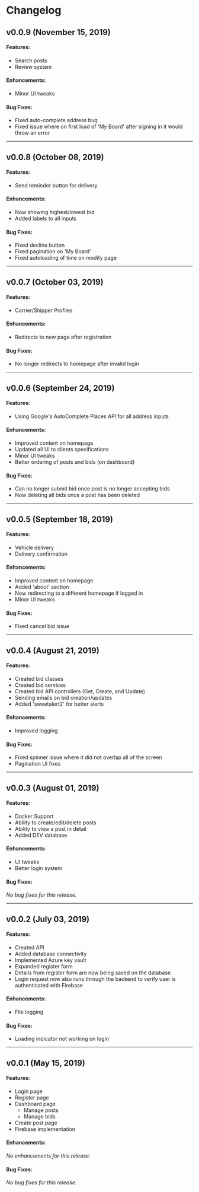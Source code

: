 # Changelog

## v0.0.9 (November 15, 2019)
#### Features:
 - Search posts
 - Review system
#### Enhancements:
 - Minor UI tweaks
#### Bug Fixes:
 - Fixed auto-complete address bug
 - Fixed issue where on first load of 'My Board' after signing in it would throw an error

---

## v0.0.8 (October 08, 2019)
#### Features:
 - Send reminder button for delivery
#### Enhancements:
 - Now showing highest/lowest bid
 - Added labels to all inputs
#### Bug Fixes:
 - Fixed decline button
 - Fixed pagination on 'My Board'
 - Fixed autoloading of time on modify page

---

## v0.0.7 (October 03, 2019)
#### Features:
- Carrier/Shipper Profiles
#### Enhancements:
 - Redirects to new page after registration
#### Bug Fixes:
 - No longer redirects to homepage after invalid login

---
## v0.0.6 (September 24, 2019)
#### Features:
- Using Google's AutoComplete Places API for all address inputs
#### Enhancements:
 - Improved content on homepage
 - Updated all UI to clients specifications
 - Minor UI tweaks
 - Better ordering of posts and bids (on dashboard)
#### Bug Fixes:
 - Can no longer submit bid once post is no longer accepting bids
 - Now deleting all bids once a post has been deleted

---
## v0.0.5 (September 18, 2019)
#### Features:
- Vehicle delivery
- Delivery confirmation
#### Enhancements:
 - Improved content on homepage
 - Added 'about' section
 - Now redirecting to a different homepage if logged in
 - Minor UI tweaks
#### Bug Fixes:
 - Fixed cancel bid issue

---
## v0.0.4 (August 21, 2019)
#### Features:
- Created bid classes
- Created bid services
- Created bid API controllers (Get, Create, and Update)
- Sending emails on bid creation/updates
- Added 'sweetalert2' for better alerts
#### Enhancements:
 - Improved logging
#### Bug Fixes:
 - Fixed spinner issue where it did not overlap all of the screen
 - Pagination UI fixes

---
## v0.0.3 (August 01, 2019)
#### Features:
 - Docker Support
 - Ability to create/edit/delete posts
 - Ability to view a post in detail 
 - Added DEV database
#### Enhancements:
 - UI tweaks
 - Better login system
#### Bug Fixes:
*No bug fixes for this release.*

---
## v0.0.2 (July 03, 2019)
#### Features:
 - Created API
 - Added database connectivity
 - Implemented Azure key vault
 - Expanded register form
 - Details from register form are now being saved on the database
 - Login request now also runs through the backend to verify user is authenticated with Firebase
#### Enhancements:
 - File logging

#### Bug Fixes:
 - Loading indicator not working on login

---

## v0.0.1 (May 15, 2019)
#### Features:
 - Login page
 - Register page
 - Dashboard page
    - Manage posts
    - Manage bids
 - Create post page
 - Firebase implementation 
#### Enhancements:
*No enhancements for this release.*

#### Bug Fixes:
*No bug fixes for this release.*